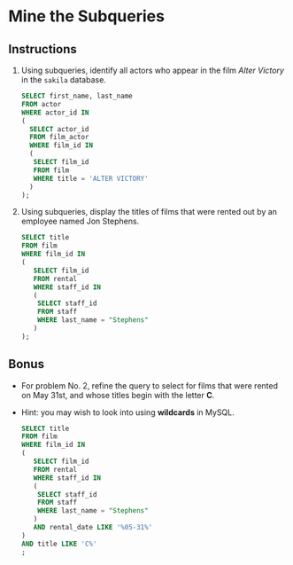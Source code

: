 # Mine the Subqueries

## Instructions

1. Using subqueries, identify all actors who appear in the film _Alter Victory_ in the `sakila` database.

   ```sql
   SELECT first_name, last_name
   FROM actor
   WHERE actor_id IN
   (
     SELECT actor_id
     FROM film_actor
     WHERE film_id IN
     (
      SELECT film_id
      FROM film
      WHERE title = 'ALTER VICTORY'
     )
   );
   ```

2. Using subqueries, display the titles of films that were rented out by an employee named Jon Stephens. 

   ```sql
   SELECT title
   FROM film
   WHERE film_id IN
   (
      SELECT film_id
      FROM rental
      WHERE staff_id IN
      (
       SELECT staff_id
       FROM staff
       WHERE last_name = "Stephens"
      )
   );
   ```

## Bonus

* For problem No. 2, refine the query to select for films that were rented on May 31st, and whose titles begin with the letter **C**.

* Hint: you may wish to look into using **wildcards** in MySQL.

  ```sql
  SELECT title
  FROM film
  WHERE film_id IN
  (
     SELECT film_id
     FROM rental
     WHERE staff_id IN
     (
      SELECT staff_id
      FROM staff
      WHERE last_name = "Stephens"
     )
     AND rental_date LIKE '%05-31%'
  )
  AND title LIKE 'C%'
  ;
  ```
